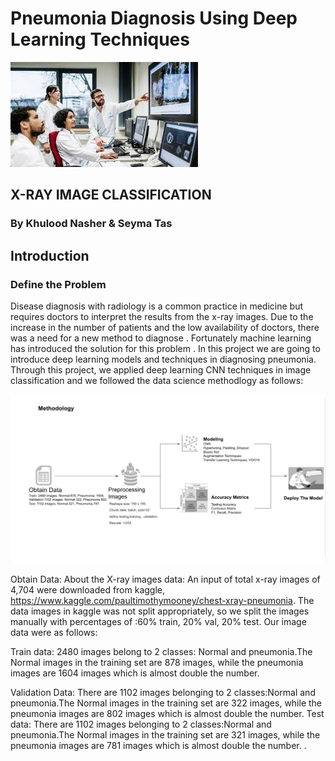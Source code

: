 # Pneumonia Diagnosis Using Deep Learning Techniques
![](images/hospital.jpeg)

## X-RAY IMAGE CLASSIFICATION 
###  By Khulood Nasher & Seyma Tas

## Introduction
### Define the Problem

Disease diagnosis with radiology is a common practice in medicine  but requires doctors to interpret the results from the x-ray images. Due to the increase in the number of patients and the low availability of doctors, there was a need for a new method to diagnose .
Fortunately machine learning has introduced the solution for this problem . In this project we are going to introduce deep learning models and techniques in diagnosing pneumonia.
Through this project, we applied deep learning CNN techniques in image classification and we followed the data science methodlogy as follows:

![](images/methodlogy.jpeg)



Obtain Data:
About the X-ray images data:
An input of  total x-ray images of 4,704  were  downloaded  from kaggle, 
https://www.kaggle.com/paultimothymooney/chest-xray-pneumonia. 
The data images in  kaggle was not split appropriately, so we split the images  manually  with percentages of :60% train, 20% val, 20% test.
Our image data were as follows:


Train data:
 2480 images belong to 2 classes: Normal and pneumonia.The Normal images in the training set  are 878 images, while the pneumonia images are 1604 images which is almost double the number.

Validation Data:
There are 1102 images belonging to 2 classes:Normal and pneumonia.The Normal images in the training set  are 322 images, while the pneumonia images are 802 images which is almost double the number.
Test data:
There are 1102 images belonging to 2 classes:Normal and pneumonia.The Normal images in the training set  are 321 images, while the pneumonia images are 781 images which is almost double the number.
. 


